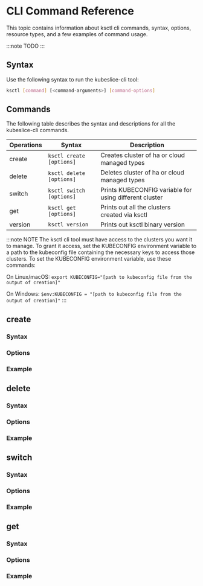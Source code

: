 # CLI Command Reference

This topic contains information about ksctl cli commands, syntax, options, resource types, and a few examples of command usage.

:::note TODO
:::

## Syntax
Use the following syntax to run the kubeslice-cli tool:

```bash
ksctl [command] [<command-arguments>] [command-options]
```

## Commands
The following table describes the syntax and descriptions for all the kubeslice-cli commands.

Operations|Syntax|Description
-|-|-
create|`ksctl create [options]` |Creates cluster of ha or cloud managed types
delete|`ksctl delete [options]` |Deletes cluster of ha or cloud managed types
switch|`ksctl switch [options]` |Prints KUBECONFIG variable for using different cluster
get|`ksctl get [options]` |Prints out all the clusters created via ksctl
version|`ksctl version` |Prints out ksctl binary version


:::note NOTE
The ksctl cli tool must have access to the clusters you want it to manage. To grant it access, set the KUBECONFIG environment variable to a path to the kubeconfig file containing the necessary keys to access those clusters. To set the KUBECONFIG environment variable, use these commands:

On Linux/macOS: `export KUBECONFIG="[path to kubeconfig file from the output of creation]"`

On Windows: `$env:KUBECONFIG = "[path to kubeconfig file from the output of creation]"`
:::


## create

### Syntax

### Options

### Example

## delete

### Syntax

### Options

### Example

## switch

### Syntax

### Options

### Example

## get

### Syntax

### Options

### Example